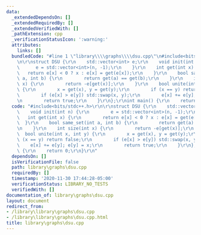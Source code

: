 ```yaml
---
data:
  _extendedDependsOn: []
  _extendedRequiredBy: []
  _extendedVerifiedWith: []
  _pathExtension: cpp
  _verificationStatusIcon: ':warning:'
  attributes:
    links: []
  bundledCode: "#line 1 \"library\\\\graphs\\\\dsu.cpp\"\n#include<bits/stdc++.h>\r\
    \n\r\nstruct DSU {\r\n    std::vector<int> e;\r\n    void init(int n) {\r\n  \
    \      e = std::vector<int>(n, -1);\r\n    }\r\n    int get(int x) {\r\n     \
    \   return e[x] < 0 ? x : e[x] = get(e[x]);\r\n    }\r\n    bool same_set(int\
    \ a, int b) {\r\n        return get(a) == get(b);\r\n    }\r\n    int size(int\
    \ x) {\r\n        return -e[get(x)];\r\n    }\r\n    bool unite(int x, int y)\
    \ {\r\n        x = get(x), y = get(y);\r\n        if (x == y) return false;\r\n\
    \        if (e[x] > e[y]) std::swap(x, y);\r\n        e[x] += e[y]; e[y] = x;\r\
    \n        return true;\r\n    }\r\n};\r\nint main() {\r\n    return 0;\r\n}\r\n"
  code: "#include<bits/stdc++.h>\r\n\r\nstruct DSU {\r\n    std::vector<int> e;\r\n\
    \    void init(int n) {\r\n        e = std::vector<int>(n, -1);\r\n    }\r\n \
    \   int get(int x) {\r\n        return e[x] < 0 ? x : e[x] = get(e[x]);\r\n  \
    \  }\r\n    bool same_set(int a, int b) {\r\n        return get(a) == get(b);\r\
    \n    }\r\n    int size(int x) {\r\n        return -e[get(x)];\r\n    }\r\n  \
    \  bool unite(int x, int y) {\r\n        x = get(x), y = get(y);\r\n        if\
    \ (x == y) return false;\r\n        if (e[x] > e[y]) std::swap(x, y);\r\n    \
    \    e[x] += e[y]; e[y] = x;\r\n        return true;\r\n    }\r\n};\r\nint main()\
    \ {\r\n    return 0;\r\n}\r\n"
  dependsOn: []
  isVerificationFile: false
  path: library\graphs\dsu.cpp
  requiredBy: []
  timestamp: '2020-11-30 17:44:28-05:00'
  verificationStatus: LIBRARY_NO_TESTS
  verifiedWith: []
documentation_of: library\graphs\dsu.cpp
layout: document
redirect_from:
- /library\library\graphs\dsu.cpp
- /library\library\graphs\dsu.cpp.html
title: library\graphs\dsu.cpp
---
```

